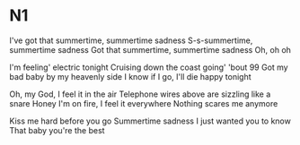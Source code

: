 # N1
I've got that summertime, summertime sadness
S-s-summertime, summertime sadness
Got that summertime, summertime sadness
Oh, oh oh

I'm feeling' electric tonight
Cruising down the coast going' 'bout 99
Got my bad baby by my heavenly side
I know if I go, I'll die happy tonight

Oh, my God, I feel it in the air
Telephone wires above are sizzling like a snare
Honey I'm on fire, I feel it everywhere
Nothing scares me anymore

Kiss me hard before you go
Summertime sadness
I just wanted you to know
That baby you're the best
